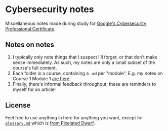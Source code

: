 # Cybersecurity notes

Miscellaneous notes made during study for [Google's Cybersecurity Professional Certificate](https://www.coursera.org/google-certificates/cybersecurity-certificate).

## Notes on notes

1. I typically only note things that I suspect I'll forget, or that don't make sense immediately. As such, my notes are only a small subset of the course's full content.
2. Each folder is a course, containing a `.md` per "module". E.g. my notes on Course 1 Module 1 [are here](/1%20Foundations%20of%20Cybersecurity/1%20Welcome%20to%20the%20exciting%20world%20of%20cybersecurity.md).
3. Finally, there's informal feedback throughout, these are reminders to myself for an article!

## License

Feel free to use anything in here for anything you want, except for [`glossary.md`](/glossary.md) which is [from Pixelated Dwarf](https://pixelateddwarf.com/cybersecurity-glossary/).
